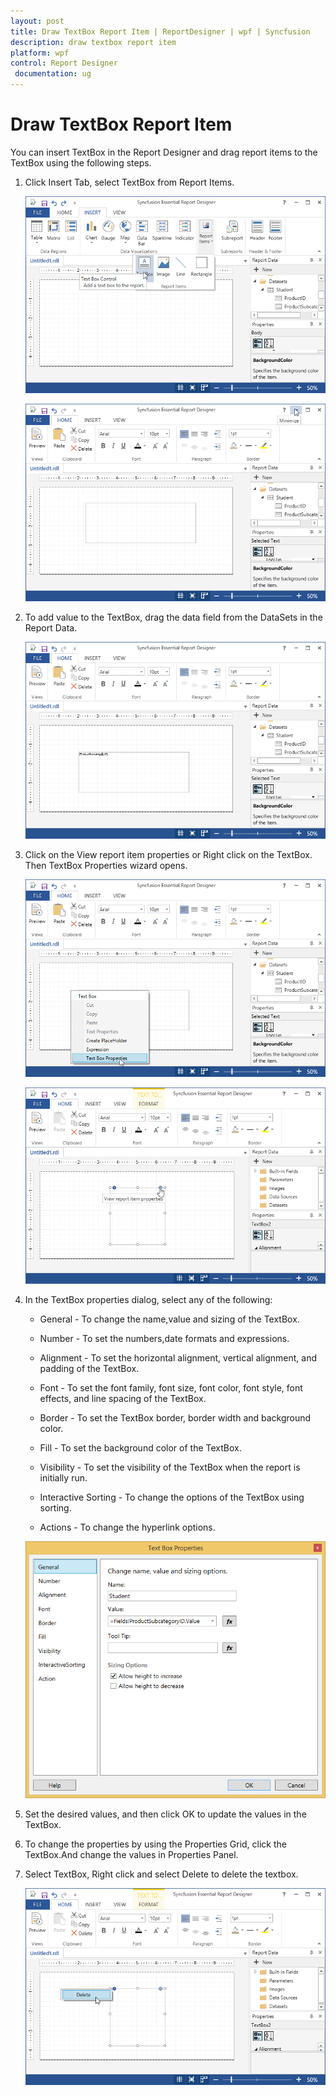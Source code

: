 ```yaml
---
layout: post
title: Draw TextBox Report Item | ReportDesigner | wpf | Syncfusion
description: draw textbox report item
platform: wpf
control: Report Designer
 documentation: ug
---
```


# Draw TextBox Report Item

You can insert TextBox in the Report Designer and drag report items to the TextBox using the following steps.

1. Click Insert Tab, select TextBox from Report Items.

   ![Draw-TextBox-Report-Item_images](Draw-TextBox-Report-Item_images/Draw-TextBox-Report-Item_img1.png)
   
   ![Draw-TextBox-Report-Item_images](Draw-TextBox-Report-Item_images/Draw-TextBox-Report-Item_img2.png)

2. To add value to the TextBox, drag the data field from the DataSets in the Report Data.

   ![Draw-TextBox-Report-Item_images](Draw-TextBox-Report-Item_images/Draw-TextBox-Report-Item_img3.png)

3. Click on the View report item properties or Right click on the TextBox. Then TextBox Properties wizard opens.

   ![Draw-TextBox-Report-Item_images](Draw-TextBox-Report-Item_images/Draw-TextBox-Report-Item_img4.png)
   
   ![Draw-TextBox-Report-Item_images](Draw-TextBox-Report-Item_images/Draw-TextBox-Report-Item_img5.png)

4. In the TextBox properties dialog, select any of the following:

   * General - To change the name,value and sizing of the TextBox. 
   
   * Number - To set the numbers,date formats and expressions.
   
   * Alignment - To set the horizontal alignment, vertical alignment, and padding of the TextBox.
   
   * Font - To set the font family, font size, font color, font style, font effects, and line spacing of the TextBox.
   
   * Border - To set the TextBox border, border width and background color.
   
   * Fill - To set the background color of the TextBox.
   
   * Visibility - To set the visibility of the TextBox when the report is initially run.
   
   * Interactive Sorting - To change the options of the TextBox using sorting.

   * Actions - To change the hyperlink options.
   
   ![Draw-TextBox-Report-Item_images](Draw-TextBox-Report-Item_images/Draw-TextBox-Report-Item_img6.png)
   
5. Set the desired values, and then click OK to update the values in the TextBox.

6. To change the properties by using the Properties Grid, click the TextBox.And change the values in Properties Panel.

7. Select TextBox, Right click and select Delete to delete the textbox.

   ![Draw-TextBox-Report-Item_images](Draw-TextBox-Report-Item_images/Draw-TextBox-Report-Item_img7.png)

